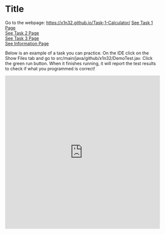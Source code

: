 # Title
Go to the webpage: https://x1n32.github.io/Task-1-Calculator/ 
[See Task 1 Page](Task1.md)<br/>
[See Task 2 Page](Task2.md)<br/>
[See Task 3 Page](Task3.md)<br/>
[See Information Page](info.md)<br/>

Below is an example of a task you can practice. 
On the IDE click on the Show Files tab and go to 
src/main/java/github/x1n32/DemoTest.jav. Click the green run button. 
When it finishes running, it will report the test results to check if what you programmed is correct! </br>
<iframe frameborder="0" width="100%" height="500px" src="https://replit.com/@MatthewChau3/DemoCode?embed=true"> Sorry your browser does not support inline frames.</iframe>
